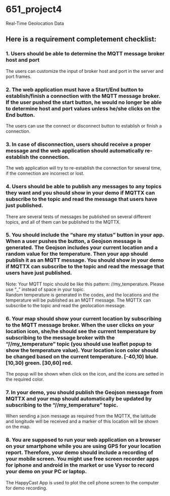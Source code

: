 # 651_project4
 Real-Time Geolocation Data
 
## Here is a requirement completement checklist:
### 1. Users should be able to determine the MQTT message broker host and port <br/>
The users can customize the input of broker host and port in the server and port frames. 
### 2. The web application must have a Start/End button to establish/finish a connection with the MQTT message broker. If the user pushed the start button, he would no longer be able to determine host and port values unless he/she clicks on the End button.<br/>
The users can use the connect or disconnect button to establish or finish a connection.
### 3. In case of disconnection, users should receive a proper message and the web application should automatically re-establish the connection.<br/>
The web application will try to re-establish the connection for several time, if the connection are incorrect or lost.
### 4. Users should be able to publish any messages to any topics they want and you should show in your demo if MQTTX can subscribe to the topic and read the message that users have just published.<br/>
There are several tests of messages be published on several different topics, and all of them can be published to the MQTTX.
### 5. You should include the “share my status” button in your app. When a user pushes the button, a Geojson message is generated. The Geojson includes your current location and a random value for the temperature. Then your app should publish it as an MQTT message. You should show in your demo if MQTTX can subscribe to the topic and read the message that users have just published.
Note: Your MQTT topic should be like this pattern: <your course code>/<your name>/my_temperature. Please use “_” instead of space in your topic.<br/>
Random temperature is generated in the codes, and the locations and the temperature will be published as an MQTT message. The MQTTX can subscribe to the topic and read the geolocation message.
 
### 6. Your map should show your current location by subscribing to the MQTT message broker. When the user clicks on your location icon, she/he should see the current temperature by subscribing to the message broker with the “<your course code>/<your name>/my_temperature” topic (you should use leaflet popup to show the temperature value). Your location icon color should be changed based on the current temperature. [-40,10) blue. [10,30) green. [30,60] red.<br/>
The popup will be shown when click on the icon, and the icons are setted in the required color.
 
### 7. In your demo, you should publish the Geojson message from MQTTX and your map should automatically be updated by subscribing to the “<your course code>/<your name>/my_temperature” topic.<br/>
When sending a json message as required from the MQTTX, the latitude and longitude will be received and a marker of this location will be shown on the map.
 
### 8. You are supposed to run your web application on a browser on your smartphone while you are using GPS for your location report. Therefore, your demo should include a recording of your mobile screen. You might use free screen recorder apps for iphone and android in the market or use Vysor to record your demo on your PC or laptop.<br/>
The HappyCast App is used to plot the cell phone screen to the computer for demo recording.
